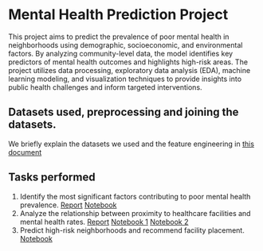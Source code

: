 # Mental Health Prediction Project

This project aims to predict the prevalence of poor mental health in neighborhoods using demographic, socioeconomic, and environmental factors. By analyzing community-level data, the model identifies key predictors of mental health outcomes and highlights high-risk areas. The project utilizes data processing, exploratory data analysis (EDA), machine learning modeling, and visualization techniques to provide insights into public health challenges and inform targeted interventions.

## Datasets used, preprocessing and joining the datasets.
We briefly explain the datasets we used and the feature engineering in [this document](Datasets_Feature_Engineering.md)

## Tasks performed
1. Identify the most significant factors contributing to poor mental health prevalence. [Report](Feature_Importance.md) [Notebook](notebooks/random_forest_xg_boost.ipynb)
2. Analyze the relationship between proximity to healthcare facilities and mental health rates. [Report](Regression_Analysis.md) [Notebook 1](notebooks/reg_SLD_data_on_mental_health.ipynb) [Notebook 2](notebooks/reg.ipynb)
3. Predict high-risk neighborhoods and recommend facility placement. [Notebook](notebooks/k-means.ipynb)
